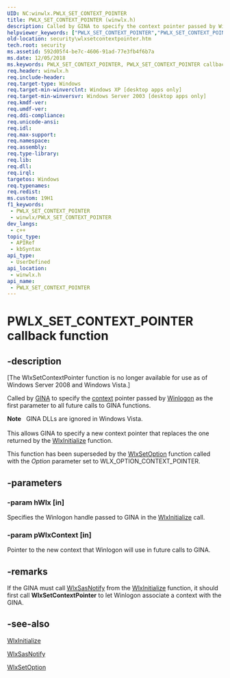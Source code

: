 ```yaml
---
UID: NC:winwlx.PWLX_SET_CONTEXT_POINTER
title: PWLX_SET_CONTEXT_POINTER (winwlx.h)
description: Called by GINA to specify the context pointer passed by Winlogon as the first parameter to all future calls to GINA functions.
helpviewer_keywords: ["PWLX_SET_CONTEXT_POINTER","PWLX_SET_CONTEXT_POINTER callback","WlxSetContextPointer","WlxSetContextPointer callback function [Security]","_gina_wlxsetcontextpointer","security.wlxsetcontextpointer","winwlx/WlxSetContextPointer"]
old-location: security\wlxsetcontextpointer.htm
tech.root: security
ms.assetid: 592d05f4-be7c-4606-91ad-77e3fb4f6b7a
ms.date: 12/05/2018
ms.keywords: PWLX_SET_CONTEXT_POINTER, PWLX_SET_CONTEXT_POINTER callback, WlxSetContextPointer, WlxSetContextPointer callback function [Security], _gina_wlxsetcontextpointer, security.wlxsetcontextpointer, winwlx/WlxSetContextPointer
req.header: winwlx.h
req.include-header: 
req.target-type: Windows
req.target-min-winverclnt: Windows XP [desktop apps only]
req.target-min-winversvr: Windows Server 2003 [desktop apps only]
req.kmdf-ver: 
req.umdf-ver: 
req.ddi-compliance: 
req.unicode-ansi: 
req.idl: 
req.max-support: 
req.namespace: 
req.assembly: 
req.type-library: 
req.lib: 
req.dll: 
req.irql: 
targetos: Windows
req.typenames: 
req.redist: 
ms.custom: 19H1
f1_keywords:
 - PWLX_SET_CONTEXT_POINTER
 - winwlx/PWLX_SET_CONTEXT_POINTER
dev_langs:
 - c++
topic_type:
 - APIRef
 - kbSyntax
api_type:
 - UserDefined
api_location:
 - winwlx.h
api_name:
 - PWLX_SET_CONTEXT_POINTER
---
```


# PWLX_SET_CONTEXT_POINTER callback function


## -description

<p class="CCE_Message">[The WlxSetContextPointer function is no longer available for use as of Windows Server 2008 and Windows Vista.]

Called by <a href="/windows/desktop/SecGloss/g-gly">GINA</a> to specify the <a href="/windows/desktop/SecGloss/c-gly">context</a> pointer passed by <a href="/windows/desktop/SecGloss/w-gly">Winlogon</a> as the first parameter to all future calls to GINA functions.
<div class="alert"><b>Note</b>   GINA DLLs are ignored in Windows Vista.</div><div> </div>This allows GINA to specify a new context pointer that replaces the one returned by the 
<a href="/windows/desktop/api/winwlx/nf-winwlx-wlxinitialize">WlxInitialize</a> function.

This function has been superseded by the 
<a href="/windows/desktop/api/winwlx/nc-winwlx-pwlx_set_option">WlxSetOption</a> function called with the <i>Option</i> parameter set to WLX_OPTION_CONTEXT_POINTER.

## -parameters

### -param hWlx [in]

Specifies the Winlogon handle passed to GINA in the 
<a href="/windows/desktop/api/winwlx/nf-winwlx-wlxinitialize">WlxInitialize</a> call.

### -param pWlxContext [in]

Pointer to the new context that Winlogon will use in future calls to GINA.

## -remarks

If the GINA must call 
<a href="/windows/desktop/api/winwlx/nc-winwlx-pwlx_sas_notify">WlxSasNotify</a> from the <a href="/windows/desktop/api/winwlx/nf-winwlx-wlxinitialize">WlxInitialize</a> function, it should first call <b>WlxSetContextPointer</b> to let Winlogon associate a context with the GINA.

## -see-also

<a href="/windows/desktop/api/winwlx/nf-winwlx-wlxinitialize">WlxInitialize</a>



<a href="/windows/desktop/api/winwlx/nc-winwlx-pwlx_sas_notify">WlxSasNotify</a>



<a href="/windows/desktop/api/winwlx/nc-winwlx-pwlx_set_option">WlxSetOption</a>

